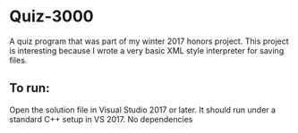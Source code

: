 # Quiz-3000
A quiz program that was part of my winter 2017 honors project.
This project is interesting because I wrote a very basic XML style interpreter for saving files.

## To run:
Open the solution file in Visual Studio 2017 or later.
It should run under a standard C++ setup in VS 2017.
No dependencies
